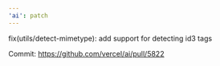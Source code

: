 ```yaml
---
'ai': patch
---
```


fix(utils/detect-mimetype): add support for detecting id3 tags

Commit: https://github.com/vercel/ai/pull/5822
